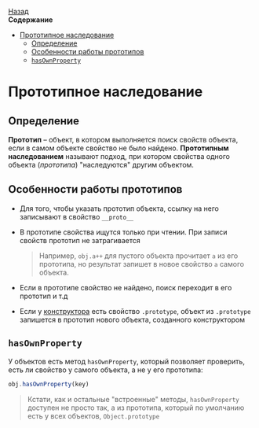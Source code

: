 <!-- START doctoc generated TOC please keep comment here to allow auto update -->
<!-- DON'T EDIT THIS SECTION, INSTEAD RE-RUN doctoc TO UPDATE -->
[Назад](README.md)<br />**Содержание**

- [Прототипное наследование](#%D0%BF%D1%80%D0%BE%D1%82%D0%BE%D1%82%D0%B8%D0%BF%D0%BD%D0%BE%D0%B5-%D0%BD%D0%B0%D1%81%D0%BB%D0%B5%D0%B4%D0%BE%D0%B2%D0%B0%D0%BD%D0%B8%D0%B5)
  - [Определение](#%D0%BE%D0%BF%D1%80%D0%B5%D0%B4%D0%B5%D0%BB%D0%B5%D0%BD%D0%B8%D0%B5)
  - [Особенности работы прототипов](#%D0%BE%D1%81%D0%BE%D0%B1%D0%B5%D0%BD%D0%BD%D0%BE%D1%81%D1%82%D0%B8-%D1%80%D0%B0%D0%B1%D0%BE%D1%82%D1%8B-%D0%BF%D1%80%D0%BE%D1%82%D0%BE%D1%82%D0%B8%D0%BF%D0%BE%D0%B2)
  - [`hasOwnProperty`](#hasownproperty)

<!-- END doctoc generated TOC please keep comment here to allow auto update -->

# Прототипное наследование

## Определение

**Прототип** – объект, в котором выполняется поиск свойств объекта, если в самом объекте свойство не было найдено. **Прототипным наследованием** называют подход, при котором свойства одного объекта (*прототипа*) "наследуются" другим объектом. 

## Особенности работы прототипов

* Для того, чтобы указать прототип объекта, ссылку на него записывают в свойство `__proto__`

* В прототипе свойства ищутся только при чтении. При записи свойств прототип не затрагивается

  > Например, `obj.a++` для пустого объекта прочитает `a` из его прототипа, но результат запишет в новое свойство `a` самого объекта.

* Если в прототипе свойство не найдено, поиск переходит в его прототип и т.д

* Если у [конструктора](constructors.md) есть свойство `.prototype`, объект из `.prototype` запишется в прототип нового объекта, созданного конструктором

## `hasOwnProperty`

У объектов есть метод `hasOwnProperty`, который позволяет проверить, есть ли свойство у самого объекта, а не у его прототипа:

```javascript
obj.hasOwnProperty(key)
```

> Кстати, как и остальные "встроенные" методы, `hasOwnProperty` доступен не просто так, а из прототипа, который по умолчанию есть у всех объектов, `Object.prototype`

